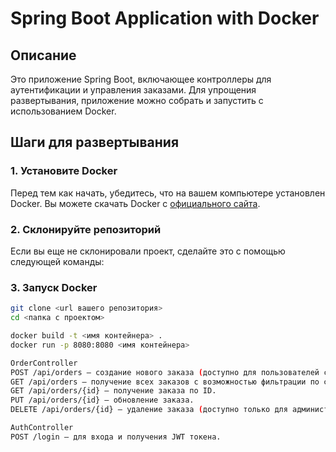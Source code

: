 # Spring Boot Application with Docker

## Описание

Это приложение Spring Boot, включающее контроллеры для аутентификации и управления заказами. Для упрощения развертывания, приложение можно собрать и запустить с использованием Docker.

## Шаги для развертывания

### 1. Установите Docker

Перед тем как начать, убедитесь, что на вашем компьютере установлен Docker. Вы можете скачать Docker с [официального сайта](https://www.docker.com/products/docker-desktop).

### 2. Склонируйте репозиторий

Если вы еще не склонировали проект, сделайте это с помощью следующей команды:

### 3. Запуск Docker

```bash
git clone <url вашего репозитория>
cd <папка с проектом>

docker build -t <имя контейнера> .
docker run -p 8080:8080 <имя контейнера>

OrderController
POST /api/orders — создание нового заказа (доступно для пользователей с ролью ROLE_USER и ROLE_ADMIN).
GET /api/orders — получение всех заказов с возможностью фильтрации по статусу и диапазону цен.
GET /api/orders/{id} — получение заказа по ID.
PUT /api/orders/{id} — обновление заказа.
DELETE /api/orders/{id} — удаление заказа (доступно только для администраторов).

AuthController
POST /login — для входа и получения JWT токена.




